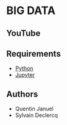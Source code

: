 # BIG DATA

## YouTube

## Requirements
 - [Python](https://www.python.org/)
 - [Jupyter](https://jupyter.org/)

## Authors
 - Quentin Januel
 - Sylvain Declercq
